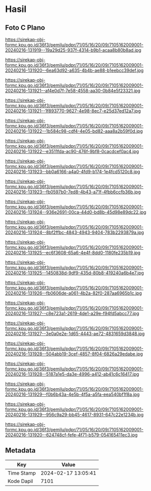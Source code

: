 # Hasil

## Foto C Plano

https://sirekap-obj-formc.kpu.go.id/36f3/pemilu/pdpr/71/05/16/20/09/7105162009001-20240216-131919--19a29d25-937f-4314-b9b1-acaa8b80b8ad.jpg

https://sirekap-obj-formc.kpu.go.id/36f3/pemilu/pdpr/71/05/16/20/09/7105162009001-20240216-131920--6ea63d92-a635-4b4b-ae88-b1eebcc39def.jpg

https://sirekap-obj-formc.kpu.go.id/36f3/pemilu/pdpr/71/05/16/20/09/7105162009001-20240216-131921--af4e0d7f-7e58-4558-aa30-0b84e5f23321.jpg

https://sirekap-obj-formc.kpu.go.id/36f3/pemilu/pdpr/71/05/16/20/09/7105162009001-20240216-131921--1f893770-9627-4e98-8ec7-e25d37ed12a7.jpg

https://sirekap-obj-formc.kpu.go.id/36f3/pemilu/pdpr/71/05/16/20/09/7105162009001-20240216-131922--1b584c98-cdf4-4e05-bd82-aaa8a2b59f0d.jpg

https://sirekap-obj-formc.kpu.go.id/36f3/pemilu/pdpr/71/05/16/20/09/7105162009001-20240216-131922--e3511fda-ac90-476f-9bf8-0cacdcef0ac4.jpg

https://sirekap-obj-formc.kpu.go.id/36f3/pemilu/pdpr/71/05/16/20/09/7105162009001-20240216-131923--bb0a6166-a4a0-4fd9-b174-1e4fcd5120c8.jpg

https://sirekap-obj-formc.kpu.go.id/36f3/pemilu/pdpr/71/05/16/20/09/7105162009001-20240216-131923--fb0597b0-7ed8-4b43-a71f-4fbb6ccfb36b.jpg

https://sirekap-obj-formc.kpu.go.id/36f3/pemilu/pdpr/71/05/16/20/09/7105162009001-20240216-131924--936e2691-00ca-44d0-bd8b-45d98e89dc22.jpg

https://sirekap-obj-formc.kpu.go.id/36f3/pemilu/pdpr/71/05/16/20/09/7105162009001-20240216-131924--8bf2ffbc-4843-4943-9404-783b2293879a.jpg

https://sirekap-obj-formc.kpu.go.id/36f3/pemilu/pdpr/71/05/16/20/09/7105162009001-20240216-131925--ec6f3608-65a6-4e4f-8dd0-1180fe235b19.jpg

https://sirekap-obj-formc.kpu.go.id/36f3/pemilu/pdpr/71/05/16/20/09/7105162009001-20240216-131925--1450838d-9df9-435d-80b8-419240a6b4e7.jpg

https://sirekap-obj-formc.kpu.go.id/36f3/pemilu/pdpr/71/05/16/20/09/7105162009001-20240216-131926--fb0606de-a061-4b2a-82f0-287aa6965b1c.jpg

https://sirekap-obj-formc.kpu.go.id/36f3/pemilu/pdpr/71/05/16/20/09/7105162009001-20240216-131927--c8e723a1-2619-4de1-a29e-f94fd5abcc77.jpg

https://sirekap-obj-formc.kpu.go.id/36f3/pemilu/pdpr/71/05/16/20/09/7105162009001-20240216-131927--3e0a0e2e-1d65-4443-ae72-4831659d3848.jpg

https://sirekap-obj-formc.kpu.go.id/36f3/pemilu/pdpr/71/05/16/20/09/7105162009001-20240216-131928--504abb19-3cef-4857-8f04-6826a29edabe.jpg

https://sirekap-obj-formc.kpu.go.id/36f3/pemilu/pdpr/71/05/16/20/09/7105162009001-20240216-131928--5187a1e5-da3e-4996-a412-ab41c6c16417.jpg

https://sirekap-obj-formc.kpu.go.id/36f3/pemilu/pdpr/71/05/16/20/09/7105162009001-20240216-131929--f0b6b43a-4e5b-4f5a-a5fa-eea540bf1f8a.jpg

https://sirekap-obj-formc.kpu.go.id/36f3/pemilu/pdpr/71/05/16/20/09/7105162009001-20240216-131929--956c9a29-bb45-4617-8931-647c22e1234b.jpg

https://sirekap-obj-formc.kpu.go.id/36f3/pemilu/pdpr/71/05/16/20/09/7105162009001-20240216-131920--624748cf-fefe-4f71-b579-054165411ec3.jpg


## Metadata

| Key        | Value               |
| ---------- | ------------------- |
| Time Stamp | 2024-02-17 13:05:41 |
| Kode Dapil | 7101                |



